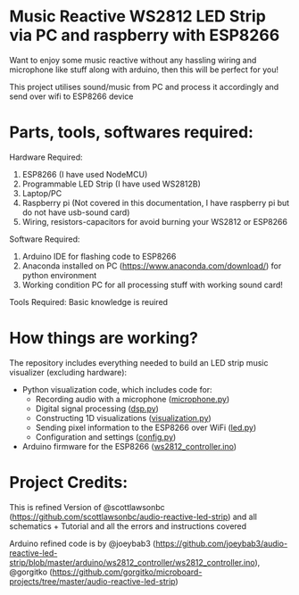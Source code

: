# Music Reactive WS2812 LED Strip via PC and raspberry with ESP8266

Want to enjoy some music reactive without any hassling wiring and microphone like stuff along with arduino, then this will be perfect for you!

This project utilises sound/music from PC and process it accordingly and send over wifi to ESP8266 device 

# Parts, tools, softwares required:

Hardware Required:
1. ESP8266 (I have used NodeMCU)
2. Programmable LED Strip (I have used WS2812B)
3. Laptop/PC
4. Raspberry pi (Not covered in this documentation, I have raspberry pi but do not have usb-sound card)
5. Wiring, resistors-capacitors for avoid burning your WS2812 or ESP8266

Software Required:
1. Arduino IDE for flashing code to ESP8266
2. Anaconda installed on PC (https://www.anaconda.com/download/) for python environment
3. Working condition PC for all processing stuff with working sound card!

Tools Required:
Basic knowledge is reuired 

# How things are working?

The repository includes everything needed to build an LED strip music visualizer (excluding hardware):

- Python visualization code, which includes code for:
  - Recording audio with a microphone ([microphone.py](Python/microphone.py))
  - Digital signal processing ([dsp.py](Python/dsp.py))
  - Constructing 1D visualizations ([visualization.py](Python/visualization.py))
  - Sending pixel information to the ESP8266 over WiFi ([led.py](Python/led.py))
  - Configuration and settings ([config.py](Python/config.py))
- Arduino firmware for the ESP8266 ([ws2812_controller.ino](Arduino/esp8266_code/ws2812_controller.ino))

# Project Credits:

This is refined Version of @scottlawsonbc (https://github.com/scottlawsonbc/audio-reactive-led-strip) and all schematics + Tutorial and all the errors and instructions covered

Arduino refined code is by @joeybab3 (https://github.com/joeybab3/audio-reactive-led-strip/blob/master/arduino/ws2812_controller/ws2812_controller.ino), @gorgitko (https://github.com/gorgitko/microboard-projects/tree/master/audio-reactive-led-strip)
 
 
 
 
